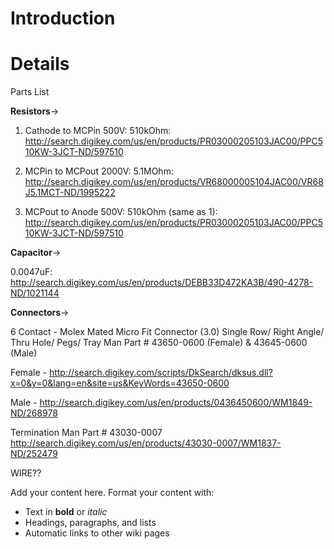 # Introduction #




# Details #

Parts List

**Resistors**->

1) Cathode to MCPin 500V: 510kOhm:
http://search.digikey.com/us/en/products/PR03000205103JAC00/PPC510KW-3JCT-ND/597510

2) MCPin to MCPout 2000V: 5.1MOhm:
http://search.digikey.com/us/en/products/VR68000005104JAC00/VR68J5.1MCT-ND/1995222

3) MCPout to Anode 500V: 510kOhm (same as 1):
http://search.digikey.com/us/en/products/PR03000205103JAC00/PPC510KW-3JCT-ND/597510

**Capacitor**->

0.0047uF:
http://search.digikey.com/us/en/products/DEBB33D472KA3B/490-4278-ND/1021144

**Connectors**->

6 Contact - Molex Mated Micro Fit Connector (3.0)
Single Row/ Right Angle/ Thru Hole/ Pegs/ Tray
Man Part # 43650-0600 (Female) & 43645-0600 (Male)

Female - http://search.digikey.com/scripts/DkSearch/dksus.dll?x=0&y=0&lang=en&site=us&KeyWords=43650-0600

Male - http://search.digikey.com/us/en/products/0436450600/WM1849-ND/268978

Termination
Man Part # 43030-0007
http://search.digikey.com/us/en/products/43030-0007/WM1837-ND/252479

WIRE??


Add your content here.  Format your content with:
  * Text in **bold** or _italic_
  * Headings, paragraphs, and lists
  * Automatic links to other wiki pages